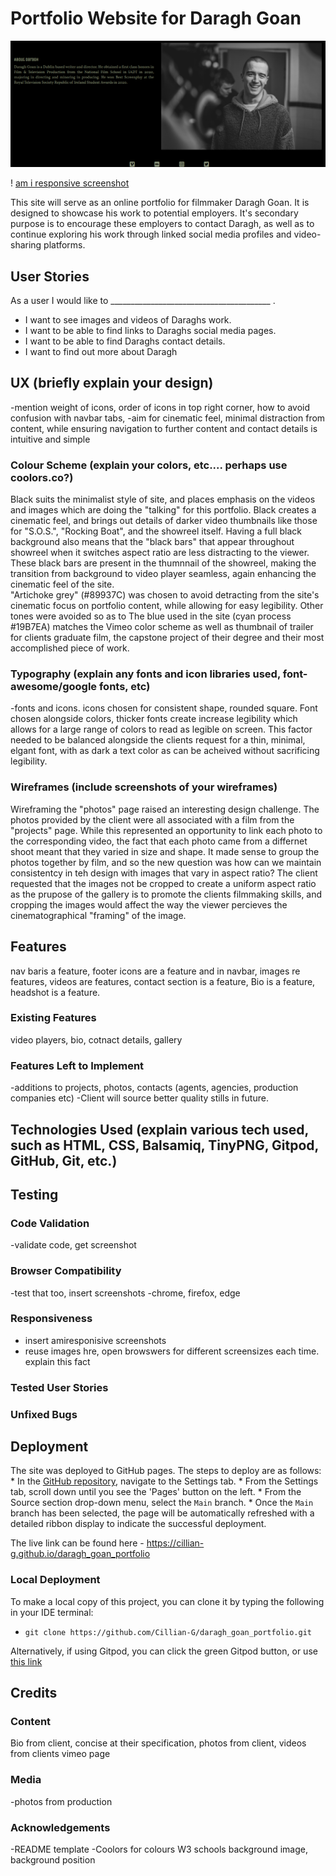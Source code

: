 # Portfolio Website for Daragh Goan

<img src="/assets/documentation/testing/bio.png">

! [am i responsive screenshot](/assets/documentation/testing/bio.png)

This site will serve as an online portfolio for filmmaker Daragh Goan. It is designed to showcase his work to potential employers. It's secondary purpose is to encourage these employers to contact Daragh, as well as to continue exploring his work through linked social media profiles and video-sharing platforms.

## User Stories

As a user I would like to ________________________________________ .
- I want to see images and videos of Daraghs work.
- I want to be able to find links to Daraghs social media pages.
- I want to be able to find Daraghs contact details. 
- I want to find out more about Daragh


## UX (briefly explain your design)

-mention weight of icons, order of icons in top right corner, how to avoid confusion with navbar tabs,
-aim for cinematic feel, minimal distraction from content, while ensuring navigation to further content and contact details is intuitive and simple 

### Colour Scheme (explain your colors, etc.... perhaps use coolors.co?) 

Black suits the minimalist style of site, and places emphasis on the videos and images which are doing the "talking" for this portfolio. Black creates a cinematic feel, and brings out details of darker video thumbnails like those for "S.O.S.", "Rocking Boat", and the showreel itself. Having a full black background also means that the  "black bars" that appear throughout showreel when it switches aspect ratio are less distracting to the viewer. These black bars are present in the thumnnail of the showreel, making the transition from background to video player seamless, again enhancing the cinematic feel of the site.   
"Artichoke grey" (#89937C) was chosen to avoid detracting from the site's cinematic focus on portfolio content, while allowing for easy legibility. Other tones were avoided so as to 
The blue used in the site (cyan process #19B7EA) matches the Vimeo color scheme as well as thumbnail of trailer for clients graduate film, the capstone project of their degree and their most accomplished piece of work.

### Typography (explain any fonts and icon libraries used, font-awesome/google fonts, etc)

-fonts and icons.
icons chosen for consistent shape, rounded square.
Font chosen alongside colors, thicker fonts create increase legibility which allows for a large range of colors to read as legible on screen. This factor needed to be balanced alongside the clients request for a thin, minimal, elgant font, with as dark a text color as can be acheived without sacrificing legibility.

### Wireframes (include screenshots of your wireframes)

Wireframing the "photos" page raised an interesting design challenge. The photos provided by the client were all associated with a film from the "projects" page. While this represented an opportunity to link each photo to the corresponding video, the fact that each photo came from a differnet shoot meant that they varied in size and shape. It made sense to group the photos together by film, and so the new question was how can we maintain consistentcy in teh design with images that vary in aspect ratio? The client requested that the images not be cropped to create a uniform aspect ratio  as the prupose of the gallery is to promote the clients filmmaking skills, and cropping the images would affect the way the viewer percieves the cinematographical "framing" of the image. 

## Features

nav baris a feature, footer icons are a feature and in navbar, images re features, videos are features,
contact section is a feature, Bio is a feature, headshot is a feature.

### Existing Features

video players, bio, cotnact details, gallery

### Features Left to Implement

-additions to projects, photos, contacts (agents, agencies, production companies etc)
-Client will source better quality stills in future.

## Technologies Used (explain various tech used, such as HTML, CSS, Balsamiq, TinyPNG, Gitpod, GitHub, Git, etc.)



## Testing



### Code Validation

-validate code, get screenshot

### Browser Compatibility

-test that too, insert screenshots
-chrome, firefox, edge

### Responsiveness 

- insert amiresponisive screenshots
- reuse images hre, open browswers for different screensizes each time. explain this fact

### Tested User Stories



### Unfixed Bugs



## Deployment

The site was deployed to GitHub pages. The steps to deploy are as follows:
    * In the [GitHub repository](https://github.com/Cillian-G/daragh_goan_portfolio), navigate to the Settings tab.
    * From the Settings tab, scroll down until you see the 'Pages' button on the left.
    * From the Source section drop-down menu, select the `Main` branch.
    * Once the `Main` branch has been selected, the page will be automatically refreshed with a detailed ribbon display to indicate the successful deployment.

The live link can be found here - https://cillian-g.github.io/daragh_goan_portfolio

### Local Deployment

To make a local copy of this project, you can clone it by typing the following in your IDE terminal:

- `git clone https://github.com/Cillian-G/daragh_goan_portfolio.git`

Alternatively, if using Gitpod, you can click the green Gitpod button, or use [this link](https://gitpod.io/#https://github.com/Cillian-G/daragh_goan_portfolio)

## Credits



### Content

Bio from client, concise at their specification, photos from client, videos from clients vimeo page

### Media 

-photos from production

### Acknowledgements

-README template
-Coolors for colours
W3 schools background image, background position